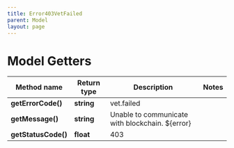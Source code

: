 ```yaml
---
title: Error403VetFailed
parent: Model
layout: page
---
```


# Model Getters

Method name | Return type | Description | Notes
------------ | ------------- | ------------- | -------------
**getErrorCode()** | **string** | vet.failed |
**getMessage()** | **string** | Unable to communicate with blockchain. ${error} |
**getStatusCode()** | **float** | 403 |

